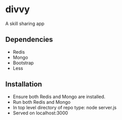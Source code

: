 divvy
=====

A skill sharing app

Dependencies
------------
* Redis
* Mongo
* Bootstrap
* Less
  
Installation
-------------
* Ensure both Redis and Mongo are installed.
* Run both Redis and Mongo
* In top level directory of repo type: node server.js
* Served on localhost:3000
